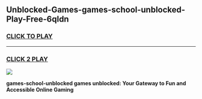 
## Unblocked-Games-games-school-unblocked-Play-Free-6qldn
<h3>
<a href="https://premium76.site?title=games-school-unblocked&ref=12A">CLICK TO PLAY</a></h3>
<hr>

<h3>
<a href="https://premium76.site?title=games-school-unblocked&ref=12A">CLICK 2 PLAY</a>
  
</h3>

<a href="https://premium76.site?title=games-school-unblocked&ref=12A"><img src="https://clearcache.store/games.png"></a>


**games-school-unblocked games unblocked: Your Gateway to Fun and Accessible Online Gaming**
